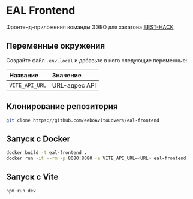# EAL Frontend

Фронтенд-приложения команды ЭЭБО для хакатона [BEST-HACK](https://www.хакатоны.рус/tpost/z3htxu2or1-best-hack)

## Переменные окружения

Создайте файл `.env.local` и добавьте в него следующие переменные:

| Название       | Значение      |
| :------------- | :------------ |
| `VITE_API_URL` | URL-адрес API |

## Клонирование репозитория

```bash
git clone https://github.com/eeboAvitoLovers/eal-frontend
```

## Запуск с Docker

```bash
docker build -t eal-frontend .
docker run -it --rm -p 8080:8080 -e VITE_API_URL=<URL> eal-frontend
```

## Запуск с Vite

```bash
npm run dev
```
